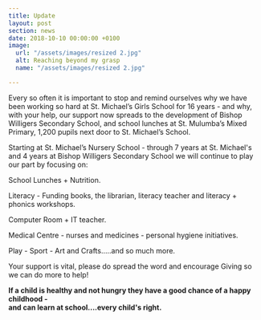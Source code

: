```yaml
---
title: Update
layout: post
section: news
date: 2018-10-10 00:00:00 +0100
image:
  url: "/assets/images/resized 2.jpg"
  alt: Reaching beyond my grasp
  name: "/assets/images/resized 2.jpg"

---
```

Every so often it is important to stop and remind ourselves why we have been working so hard at St. Michael’s Girls School for 16 years - and why, with your help, our support now spreads to the development of Bishop Willigers Secondary School, and school lunches at St. Mulumba’s Mixed Primary, 1,200 pupils next door to St. Michael’s School.

Starting at St. Michael’s Nursery School - through 7 years at St. Michael's and 4 years at Bishop Willigers Secondary School we will continue to play our part by focusing on:

School Lunches + Nutrition.

Literacy - Funding books, the librarian, literacy teacher and literacy + phonics workshops.

Computer Room + IT teacher.

Medical Centre - nurses and medicines - personal hygiene initiatives.

Play - Sport - Art and Crafts…..and so much more.

Your support is vital, please do spread the word and encourage Giving so we can do more to help!

**If a child is healthy and not hungry they have a good chance of a happy childhood -  
and can learn at school....every child's right.**
